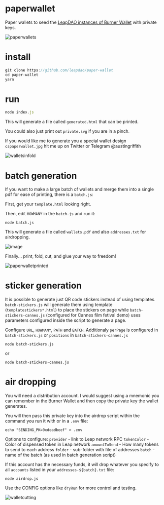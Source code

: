 # paperwallet
Paper wallets to seed the [LeapDAO instances of Burner Wallet](https://github.com/leapdao/burner-wallet) with private keys.


![paperwallets](https://user-images.githubusercontent.com/659301/57143331-eda8fe80-6dbe-11e9-8218-5b0223f31bd6.jpg)

# install
```javascript
git clone https://github.com/leapdao/paper-wallet
cd paper-wallet
yarn
```

# run
```javascript
node index.js
```

This will generate a file called `generated.html` that can be printed.

You could also just print out `private.svg` if you are in a pinch.

If you would like me to generate you a special wallet design `cspaperwallet.jpg` hit me up on Twitter or Telegram @austingriffith

![walletsinfold](https://user-images.githubusercontent.com/2653167/51705218-3ab75080-1fd8-11e9-9495-66458938d9f9.jpg)


# batch generation

If you want to make a large batch of wallets and merge them into a single pdf for ease of printing, there is a `batch.js`:

First, get your `template.html` looking right.

Then, edit `HOWMANY` in the `batch.js` and run it:
```
node batch.js
```
This will generate a file called `wallets.pdf` and also `addresses.txt` for airdropping.

![image](https://user-images.githubusercontent.com/2653167/55583840-18306a80-56e0-11e9-80ef-16d177b415fa.png)

Finally... print, fold, cut, and glue your way to freedom!

![paperwalletprinted](https://user-images.githubusercontent.com/2653167/55584775-48790880-56e2-11e9-93b6-4034c2b0ff5d.jpg)

# sticker generation

It is possible to generate just QR code stickers instead of using templates. `batch-stickers.js` will generate them using template (`templatestickers*.html`) to place the stickers on page while `batch-stickers-cannes.js` (configured for Cannes film fetival demo) uses parameters configured inside the script to generate a page. 

Configure `URL`, `HOWMANY`, `PATH` and `BATCH`. Additionaly `perPage` is configured in `batch-stickers.js` or `positions` in `batch-stickers-cannes.js`

```
node batch-stickers.js
```
or

```
node batch-stickers-cannes.js
```


# air dropping

You will need a distribution account. I would suggest using a mnemonic you can remember in the Burner Wallet and then copy the private key the wallet generates. 

You will then pass this private key into the airdrop script within the command you run it with or in a `.env` file:

```
echo "SENDING_PK=0xdeadbeef" > .env
```

Options to configure:
`provider` - link to Leap network RPC
`tokenColor` - Color of dispensed token in Leap network
`amountToSend` - How many tokens to send to each address
`folder` - sub-folder with file of addresses
`batch` - name of the batch (as used in batch generation script)

If this account has the necessary funds, it will drop whatever you specify to all `accounts` listed in your `addresses-${batch}.txt` file:
```
node airdrop.js
```

Use the CONFIG options like `dryRun` for more control and testing.

![walletcutting](https://user-images.githubusercontent.com/2653167/51705234-4440b880-1fd8-11e9-93ed-93338376cfdc.jpg)



